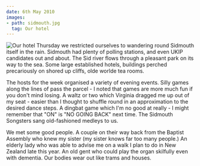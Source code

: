 ```yaml
---
date: 6th May 2010
images:
- path: sidmouth.jpg
  tag: Our hotel
---
```

![Our hotel](sidmouth.jpg)
Thursday we restricted ourselves to wandering round Sidmouth itself in the rain. Sidmouth had plenty of polling stations, and even UKIP candidates out and about. The Sid river flows through a pleasant park on its way to the sea. Some large established hotels, buildings perched precariously on shored up cliffs, olde worlde tea rooms.

The hosts for the week organised a variety of evening events. Silly games along the lines of pass the parcel - I noted that games are more much fun if you don't mind losing. A waltz or two which Virginia dragged me up out of my seat - easier than I thought to shuffle round in an approximation to the desired dance steps. A dingbat game which I'm no good at really - I might remember that "ON" is "NO GOING BACK" next time. The Sidmouth Songsters sang old-fashioned medleys to us.

We met some good people. A couple on their way back from the Baptist Assembly who knew my sister (my sister knows far too many people.) An elderly lady who was able to advise me on a walk I plan to do in New Zealand late this year. An old gent who could play the organ skilfully even with dementia. Our bodies wear out like trams and houses.
